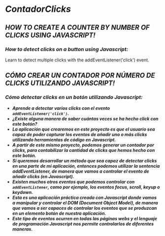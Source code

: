 # **_ContadorClicks_**

## **_HOW TO CREATE A COUNTER BY NUMBER OF CLICKS USING JAVASCRIPT!_**

### **_How to detect clicks on a button using Javascript:_**

Learn to detect multiple clicks with the addEventListener('click') event.

## **_CÓMO CREAR UN CONTADOR POR NÚMERO DE CLICKS UTILIZANDO JAVASCRIPT!_**

### **_Cómo detectar clicks en un botón utilizando Javascript:_**

- **_Aprende a detectar varios clicks con el evento ```addEventListener('click')```._**
- **_¿Existe alguna manera de saber cuántas veces se ha hecho click con este botón?_**
- **_La aplicación que crearemos en este proyecto es que el usuario sea capaz de poder capturar los eventos de añadir uno o más clicks utilizando herramientas de código en Javascript._**
- **_A partir de este mismo proyecto, podemos generar un contador por clicks, para contabilizar la cantidad de clicks que hemos hecho con este botón._**
- **_Si queremos desarrollar un método que sea capaz de detectar clicks en una parte de mi aplicación, entonces podemos utilizar la sentencia addEventListener, de manera que vamos a controlar el evento de añadir clicks (en Javascript)._**
- **_Existen muchos otros eventos que podemos controlar con ```addEventListener```, como por ejemplo, los eventos focus, scroll, keyup o keydown._**
- **_Esta es una aplicación práctica creada con Javascript donde vamos a manipular y controlar el DOM (Document Object Model), de manera que vamos a ser capaces de controlar los eventos que se produzcan en un elemento botón de nuestra aplicación._**
- **_Este tipo de eventos ocurren en todas las páginas webs y el lenguaje de programación Javascript nos permite controlarlos de diferentes maneras._**
